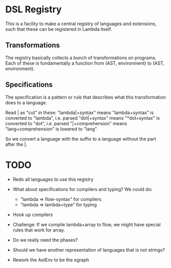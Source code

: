 # DSL Registry

This is a facility to make a central registry of languages and extensions, such that
these can be registered in Lambda itself.

## Transformations

The registry basically collects a bunch of transformations on programs. Each of these
is fundamentally a function from (AST, environment) to (AST, environment).

## Specifications

The specification is a pattern or rule that describes what this transformation does to a language. 

Read | as "cut" in these:
"lambda|+syntax" means "lambda+syntax" is converted to "lambda", i.e. parsed
"dot|+syntax" means "*dot+syntax" is converted to "dot", i.e. parsed
"|+comprehension" means "lang+comprehension" is lowered to "lang"

So we convert a language with the suffix to a language without the part after the |.

# TODO

- Redo all languages to use this registry

- What about specifications for compilers and typing?  We could do:
  - "lambda => flow-syntax" for compilers
  - "lambda => lambda+type" for typing

- Hook up compilers

- Challenge: If we compile lambda+array to flow, we might have special rules that work for array.

- Do we really need the phases?

- Should we have another representation of languages that is not strings?

- Rework the AstEnv to be the egraph
